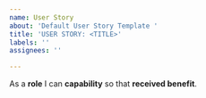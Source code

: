 ```yaml
---
name: User Story
about: 'Default User Story Template '
title: 'USER STORY: <TITLE>'
labels: ''
assignees: ''

---
```


As a **role** I can **capability** so that **received benefit**.

